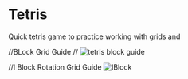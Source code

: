 # Tetris

Quick tetris game to practice working with grids and

//BLock Grid Guide
//
![tetris block guide](https://user-images.githubusercontent.com/72698786/202856662-4f0381b3-e08a-432f-a190-b88767178e8b.png)


//I Block Rotation Grid Guide
![IBlock](https://user-images.githubusercontent.com/72698786/202858342-4f06df95-b686-4bf9-a97e-d39984d1bc64.png)


